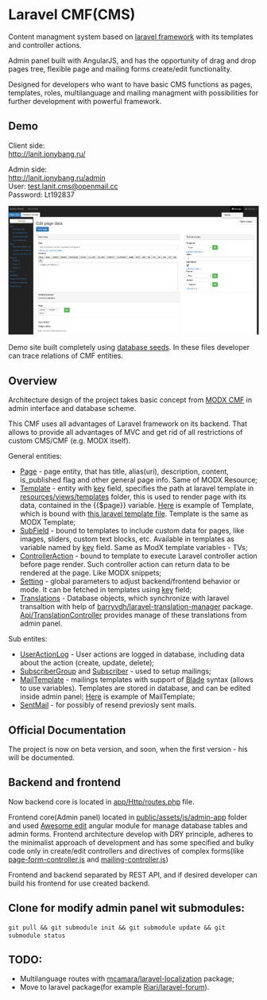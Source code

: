 # Laravel CMF(CMS)

Content managment system based on [laravel framework](https://laravel.com/) with its templates and controller actions.

Admin panel built with AngularJS, and has the opportunity of drag and drop pages tree, flexible page and mailing forms create/edit functionality.

Designed for developers who want to have basic CMS functions as pages, templates, roles, multilanguage and mailing managment with possibilities for further development with powerful framework.

## Demo

Client side:  
http://lanit.jonybang.ru/

Admin side:  
http://lanit.jonybang.ru/admin  
User: test.lanit.cms@openmail.cc  
Password: Lt192837

![Admin panel screenshot](public/assets/img/admin-panel-screenshot.png)

Demo site built completely using [database seeds](database/seeds). In these files developer can trace relations of CMF entities.

## Overview

Architecture design of the project takes basic concept from [MODX CMF](https://modx.com/) in admin interface and database scheme.

This CMF uses all advantages of Laravel framework on its backend. That allows to provide all advantages of MVC and get rid of all restrictions of custom CMS/CMF (e.g. MODX itself).

General entities:  
- [Page](app/Page.php) - page entity, that has title, alias(uri), description, content, is_published flag and other general page info. Same of MODX Resource;
- [Template](app/Template.php) - entity with [key](database/migrations/2016_06_05_030526_create_templates_table.php#L18) field, specifies the path at laravel template in [resources/views/templates](resources/views/templates) folder, this is used to render page with its data, contained in the {{$page}} variable. [Here](database/seeds/TemplatesTableSeeder.php#L16) is example of Template, which is bound with [this laravel template file](resources/views/templates/blog.blade.php). Template is the same as MODX Template;
- [SubField](app/SubField.php) - bound to templates to include custom data for pages, like images, sliders, custom text blocks, etc. Available in templates as variable named by [key](database/migrations/2016_06_05_092703_create_sub_fields_table.php#L18) field. Same as ModX template variables - TVs;
- [ControllerAction](app/ControllerAction.php) - bound to template to execute Laravel controller action before page render. Such controller action can return data to be rendered at the page. Like MODX snippets;
- [Setting](app/Setting.php) - global parameters to adjust backend/frontend behavior or mode. It can be fetched in templates using [key](database/migrations/2016_06_05_050515_create_settings_table.php#L18) field;
- [Translations](https://github.com/barryvdh/laravel-translation-manager/blob/master/src/Models/Translation.php) - Database objects, which synchronize with laravel transaltion with help of [barryvdh/laravel-translation-manager](https://github.com/barryvdh/laravel-translation-manager) package. [Api/TranslationController](app/Http/Controllers/Api/TranslationController.php) provides manage of these translations from admin panel.

Sub entites:  
- [UserActionLog](app/UserActionLog.php) - User actions are logged in database, including data about the action (create, update, delete);
- [SubscriberGroup](app/SubscriberGroup.php) and [Subscriber](app/Subscriber.php) - used to setup mailings;
- [MailTemplate](app/MailTemplate.php) - mailings templates with support of [Blade](https://laravel.com/docs/5.0/templates) syntax (allows to use variables). Templates are stored in database, and can be edited inside admin panel; [Here](database/seeds/MailingSeeder.php#L14) is example of MailTemplate;
- [SentMail](app/SentMail.php) - for possibly of resend previosly sent mails.

## Official Documentation

The project is now on beta version, and soon, when the first version - his will be documented.

## Backend and frontend

Now backend core is located in [app/Http/routes.php](https://github.com/Jonybang/Lanit-Laravel-CMF/blob/master/app/Http/routes.php) file.

Frontend core(Admin panel) located in [public/assets/js/admin-app](https://github.com/Jonybang/Lanit-Laravel-CMF/tree/master/public/assets/js/admin-app) folder and used [Awesome edit](https://github.com/Jonybang/awesome-edit) angular module for manage database tables and admin forms. Frontend architecture develop with DRY principle, adheres to the minimalist approach of development and has some specified and bulky code only in create/edit controllers and directives of complex forms(like [page-form-controller.js](public/assets/js/admin-app/modules/page-form/page-form-controller.js) and [mailing-controller.js](public/assets/js/admin-app/modules/site-manage/mailing/mailing-controller.js))

Frontend and backend separated by REST API, and if desired developer can build his frontend for use created backend.

## Clone for modify admin panel wit submodules:

```
git pull && git submodule init && git submodule update && git submodule status
```

## TODO:

- Multilanguage routes with [mcamara/laravel-localization](https://github.com/mcamara/laravel-localization) package;
- Move to laravel package(for example [Riari/laravel-forum](https://github.com/Riari/laravel-forum)).

